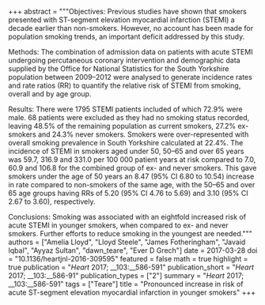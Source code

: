 +++
abstract = """Objectives: Previous studies have shown that smokers presented with ST-segment elevation myocardial infarction (STEMI) a decade earlier than non-smokers. However, no account has been made for population smoking trends, an important deficit addressed by this study.

Methods: The combination of admission data on patients with acute STEMI undergoing percutaneous coronary intervention and demographic data supplied by the Office for National Statistics for the South Yorkshire population between 2009–2012 were analysed to generate incidence rates and rate ratios (RR) to quantify the relative risk of STEMI from smoking, overall and by age group.

Results: There were 1795 STEMI patients included of which 72.9% were male. 68 patients were excluded as they had no smoking status recorded, leaving 48.5% of the remaining population as current smokers, 27.2% ex-smokers and 24.3% never smokers. Smokers were over-represented with overall smoking prevalence in South Yorkshire calculated at 22.4%. The incidence of STEMI in smokers aged under 50, 50–65 and over 65 years was 59.7, 316.9 and 331.0 per 100 000 patient years at risk compared to 7.0, 60.9 and 106.8 for the combined group of ex- and never smokers. This gave smokers under the age of 50 years an 8.47 (95% CI 6.80 to 10.54) increase in rate compared to non-smokers of the same age, with the 50–65 and over 65 age groups having RRs of 5.20 (95% CI 4.76 to 5.69) and 3.10 (95% CI 2.67 to 3.60), respectively.

Conclusions: Smoking was associated with an eightfold increased risk of acute STEMI in younger smokers, when compared to ex- and never smokers. Further efforts to reduce smoking in the youngest are needed."""
authors = ["Amelia Lloyd", "Lloyd Steele", "James Fotheringham", "Javaid Iqbal", "Ayyaz Sultan", "dawn_teare", "Ever D Grech"]
date = 2017-03-28
doi = "10.1136/heartjnl-2016-309595"
featured = false
math = true
highlight = true
publication = "*Heart* 2017; __103:__586-591"
publication_short = "*Heart* 2017; __103:__586-91"
publication_types = ["2"]
summary = "*Heart* 2017; __103:__586-591"
tags = ["Teare"]
title = "Pronounced increase in risk of acute ST-segment elevation myocardial infarction in younger smokers"
+++

